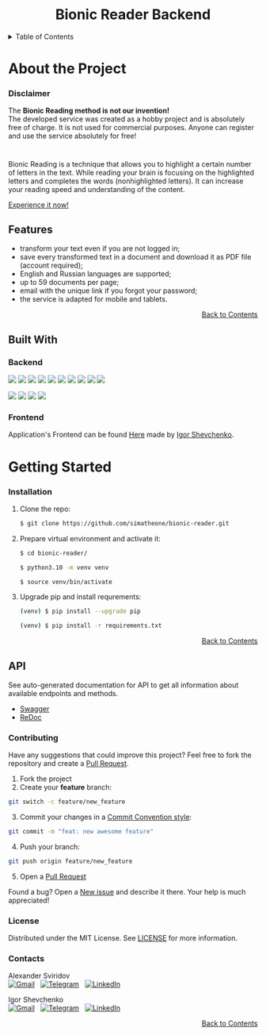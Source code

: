 <div align="center">
    <h1>
        Bionic Reader Backend
    </h1>
</div>

<a name="top"></a>

<details>
    <summary>Table of Contents</summary>
    <ul>
        <li>
            <a href="#about-the-project">About The Project</a>
            <ul>
                <li><a href="#disclaimer">Disclaimer</a></li>
            </ul>
            <ul>
                <li><a href="#built-with">Built With</a></li>
            </ul>
        </li>
        <li>
            <a href="#getting-started">Getting Started</a>
            <ul>
                <li><a href="#installation">Installation</a></li>
            </ul>
        </li>
        <!-- <li><a href="#usage">Usage</a></li>
            <ul>
                <li><a></a></li>
                <li><a></a></li>
                <li><a></a></li>
                <li><a></a></li>
                <li><a></a></li>
            </ul> -->
        <li><a href="#contributing">Contributing</a></li>
        <li><a href="#license">License</a></li>
        <li><a href="#contacts">Contacts</a></li>
    </ul>
</details>

#

# About the Project

### Disclaimer

The **Bionic Reading method is not our invention!**</br>
The developed service was created as a hobby project and is absolutely free of charge.
It is not used for commercial purposes. Anyone can register and use the service absolutely for free!
</br>

#

Bionic Reading is a technique that allows you to highlight a certain number of letters in the text. While reading your brain is focusing on the highlighted letters and completes the words (nonhighlighted letters). It can increase your reading speed and understanding of the content.
</br>

[Experience it now!][bionic-reader-site]

## Features

- transform your text even if you are not logged in;
- save every transformed text in a document and download it as PDF file (account required);
- English and Russian languages are supported;
- up to 59 documents per page;
- email with the unique link if you forgot your password;
- the service is adapted for mobile and tablets.

<p align="right"><a href="#top">Back to Contents</a></p>

## Built With

### Backend

![](https://img.shields.io/badge/Deployed_at-Railway.app-9cf)
![](https://img.shields.io/badge/python-3.8.10-9cf)
![](https://img.shields.io/badge/FastAPI-0.92.0-9cf)
![](https://img.shields.io/badge/Uvicorn-0.18.3-9cf)
![](https://img.shields.io/badge/pydantic-1.10.2-9cf)
![](https://img.shields.io/badge/FastAPI_Users-10.1.5-9cf)
![](https://img.shields.io/badge/PostgreSQL-13-9cf)
![](https://img.shields.io/badge/SQLAlchemy-1.4.41-9cf)
![](https://img.shields.io/badge/Alembic-1.8.1-9cf)
![](https://img.shields.io/badge/FPDF2-2.5.7-9cf)

![](https://img.shields.io/badge/Pyright-1.1.294-yellow)
![](https://img.shields.io/badge/Flake8-5.0.4-yellow)
![](https://img.shields.io/badge/pre_commit-3.0.4-yellow)
![](https://img.shields.io/badge/isort-5.10.1-yellow)

### Frontend

Application's Frontend can be found [Here][frontend-repo] made by [Igor Shevchenko][igor-shevchenko].

# Getting Started

### Installation

1. Clone the repo:

   ```bash
   $ git clone https://github.com/simatheone/bionic-reader.git
   ```

2. Prepare virtual environment and activate it:

   ```bash
   $ cd bionic-reader/
   ```

   ```bash
   $ python3.10 -m venv venv
   ```

   ```bash
   $ source venv/bin/activate
   ```

3. Upgrade pip and install requrements:
   ```bash
   (venv) $ pip install --upgrade pip
   ```
   ```bash
   (venv) $ pip install -r requirements.txt
   ```

<p align="right"><a href="#top">Back to Contents</a></p>

<!-- # Usage -->

## API

See auto-generated documentation for API to get all information about available endpoints and methods.

- <a href="http://127.0.0.1:8000/docs/">Swagger</a>
- <a href="http://127.0.0.1:8000/redoc/">ReDoc</a>

### Contributing

Have any suggestions that could improve this project? Feel free to fork the repository and create a [Pull Request][pull-request].

1. Fork the project
2. Create your **feature** branch:

```bash
git switch -c feature/new_feature
```

3. Commit your changes in a [Commit Convention style][commit-convention]:

```bash
git commit -m "feat: new awesome feature"
```

4. Push your branch:

```bash
git push origin feature/new_feature
```

5. Open a [Pull Request][pull-request]

Found a bug? Open a [New issue][issues] and describe it there. Your help is much appreciated!

### License

Distributed under the MIT License. See [LICENSE][license-url] for more information.

### Contacts

Alexander Sviridov<br/>
[![Gmail](https://img.shields.io/badge/Gmail-D14836?style=for-the-badge&logo=gmail&logoColor=white)](mailto:alexandersv686@gmail.com) &nbsp;
[![Telegram](https://img.shields.io/badge/Telegram-2CA5E0?style=for-the-badge&logo=telegram&logoColor=white)](https://t.me/simatheone) &nbsp;
[![LinkedIn](https://img.shields.io/badge/LinkedIn-0077B5?style=for-the-badge&logo=linkedin&logoColor=white)](https://www.linkedin.com/in/sviridov-ak-dev/)

Igor Shevchenko<br/>
[![Gmail](https://img.shields.io/badge/Gmail-D14836?style=for-the-badge&logo=gmail&logoColor=white)](mailto:hello.igorshevchenko@gmail.com) &nbsp;
[![Telegram](https://img.shields.io/badge/Telegram-2CA5E0?style=for-the-badge&logo=telegram&logoColor=white)](https://t.me/heyiamigor) &nbsp;
[![LinkedIn](https://img.shields.io/badge/LinkedIn-0077B5?style=for-the-badge&logo=linkedin&logoColor=white)](https://www.linkedin.com/in/igorshevchenkowork/)

<p align="right"><a href="#top">Back to Contents</a></p>

<!-- Links -->

[license-url]: https://github.com/simatheone/bionic-reader/blob/main/LICENSE
[pull-request]: https://github.com/simatheone/bionic-reader/pulls
[issues]: https://github.com/simatheone/bionic-reader/issues
[commit-convention]: https://www.conventionalcommits.org/en/v1.0.0/#summary
[frontend-repo]: https://github.com/bnzone/bionic-reader
[igor-shevchenko]: https://github.com/bnzone
[bionic-reader-site]: https://bionic-reader.up.railway.app/
